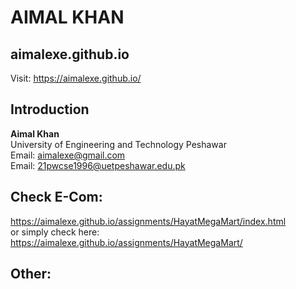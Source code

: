 # AIMAL KHAN

## aimalexe.github.io
Visit: https://aimalexe.github.io/  


## Introduction
<strong> Aimal Khan </strong>   
University of Engineering and Technology Peshawar  
Email: aimalexe@gmail.com   
Email: 21pwcse1996@uetpeshawar.edu.pk   

## Check E-Com:

https://aimalexe.github.io/assignments/HayatMegaMart/index.html  
or simply check here:  
https://aimalexe.github.io/assignments/HayatMegaMart/  


## Other:  
